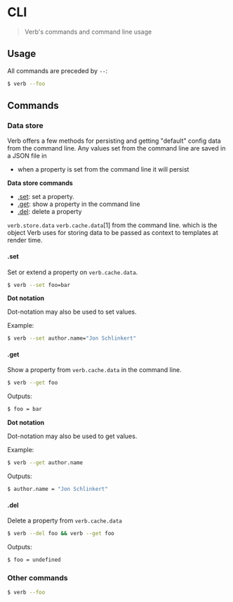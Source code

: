 # CLI

> Verb's commands and command line usage

## Usage

All commands are preceded by `--`:

```bash
$ verb --foo
```

## Commands

### Data store

Verb offers a few methods for persisting and getting "default" config data from the command line. Any values set from the command line are saved in a JSON file in

- when a property is set from the command line it will persist 

**Data store commands**

- [.set](#-set): set a property.
- [.get](#-get): show a property in the command line
- [.del](#-del): delete a property

`verb.store.data` `verb.cache.data`[1] from the command line.  which is the object Verb uses for storing data to be passed as context to templates at render time.

#### .set

Set or extend a property on `verb.cache.data`.

```bash
$ verb --set foo=bar
```

**Dot notation**

Dot-notation may also be used to set values. 

Example:

```bash
$ verb --set author.name="Jon Schlinkert"
```

#### .get

Show a property from `verb.cache.data` in the command line.

```bash
$ verb --get foo
```

Outputs:

```bash
$ foo = bar
```

**Dot notation**

Dot-notation may also be used to get values. 

Example:

```bash
$ verb --get author.name
```

Outputs:

```bash
$ author.name = "Jon Schlinkert"
```

#### .del

Delete a property from `verb.cache.data`

```bash
$ verb --del foo && verb --get foo
```
Outputs:

```bash
$ foo = undefined
```

### Other commands

```bash
$ verb --foo
```
